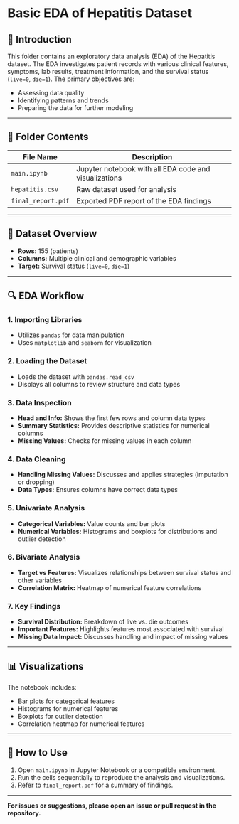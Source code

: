# Basic EDA of Hepatitis Dataset

## 📌 Introduction

This folder contains an exploratory data analysis (EDA) of the Hepatitis dataset. The EDA investigates patient records with various clinical features, symptoms, lab results, treatment information, and the survival status (`live=0`, `die=1`). The primary objectives are:

- Assessing data quality
- Identifying patterns and trends
- Preparing the data for further modeling

---

## 📂 Folder Contents

| File Name            | Description                                              |
|----------------------|---------------------------------------------------------|
| `main.ipynb`         | Jupyter notebook with all EDA code and visualizations   |
| `hepatitis.csv`      | Raw dataset used for analysis                           |
| `final_report.pdf`   | Exported PDF report of the EDA findings                 |

---

## 📝 Dataset Overview

- **Rows:** 155 (patients)
- **Columns:** Multiple clinical and demographic variables
- **Target:** Survival status (`live=0`, `die=1`)

---

## 🔍 EDA Workflow

### 1. Importing Libraries

- Utilizes `pandas` for data manipulation
- Uses `matplotlib` and `seaborn` for visualization

### 2. Loading the Dataset

- Loads the dataset with `pandas.read_csv`
- Displays all columns to review structure and data types

### 3. Data Inspection

- **Head and Info:** Shows the first few rows and column data types
- **Summary Statistics:** Provides descriptive statistics for numerical columns
- **Missing Values:** Checks for missing values in each column

### 4. Data Cleaning

- **Handling Missing Values:** Discusses and applies strategies (imputation or dropping)
- **Data Types:** Ensures columns have correct data types

### 5. Univariate Analysis

- **Categorical Variables:** Value counts and bar plots
- **Numerical Variables:** Histograms and boxplots for distributions and outlier detection

### 6. Bivariate Analysis

- **Target vs Features:** Visualizes relationships between survival status and other variables
- **Correlation Matrix:** Heatmap of numerical feature correlations

### 7. Key Findings

- **Survival Distribution:** Breakdown of live vs. die outcomes
- **Important Features:** Highlights features most associated with survival
- **Missing Data Impact:** Discusses handling and impact of missing values

---

## 📊 Visualizations

The notebook includes:

- Bar plots for categorical features
- Histograms for numerical features
- Boxplots for outlier detection
- Correlation heatmap for numerical features

---

## 📄 How to Use

1. Open `main.ipynb` in Jupyter Notebook or a compatible environment.
2. Run the cells sequentially to reproduce the analysis and visualizations.
3. Refer to `final_report.pdf` for a summary of findings.

---

**For issues or suggestions, please open an issue or pull request in the repository.**
